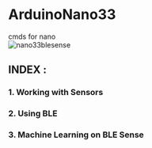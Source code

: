 # ArduinoNano33
cmds for nano  
![nano33blesense](https://user-images.githubusercontent.com/14113263/107831393-d395a180-6d42-11eb-8e4e-9743f50ff696.png)



## INDEX :  
### 1. Working with Sensors
### 2. Using BLE 
### 3. Machine Learning on BLE Sense 
